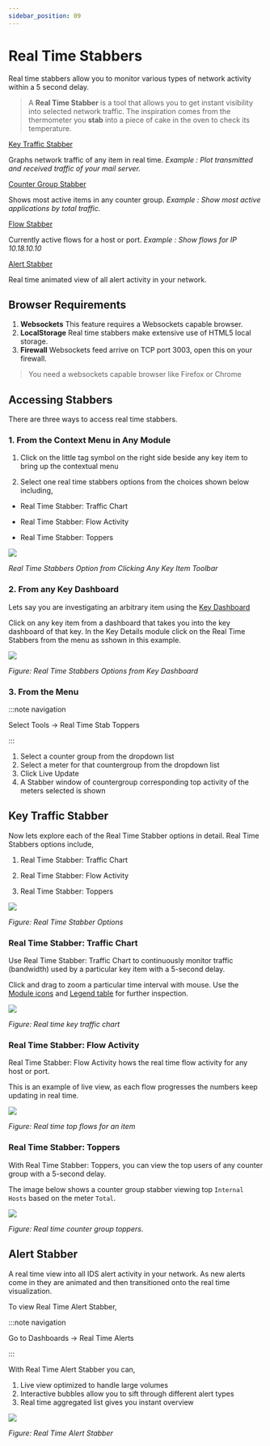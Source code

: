 ```yaml
---
sidebar_position: 09
---
```


# Real Time Stabbers

Real time stabbers allow you to monitor various types of network
activity within a 5 second delay.

> A **Real Time Stabber** is a tool that allows you to get instant
> visibility into selected network traffic. The inspiration comes from
> the thermometer you **stab** into a piece of cake in the oven to check
> its temperature.

[Key Traffic Stabber](/docs/ug/cg/stabber#key-traffic-stabber)  

Graphs network traffic of any item in real time. *Example : Plot
transmitted and received traffic of your mail server.*  

[Counter Group Stabber](/docs/ug/cg/stabber#3-from-the-menu)  

Shows most active items in any counter group. *Example : Show most
active applications by total traffic.*  

[Flow Stabber](/docs/ug/cg/stabber#real-time-stabber-flow-activity)  

Currently active flows for a host or port. *Example : Show flows for IP
10.18.10.10*  

[Alert Stabber](/docs/ug/cg/stabber#alert-stabber)  

Real time animated view of all alert activity in your network.  

## Browser Requirements

1. **Websockets** This feature requires a Websockets capable browser.
2. **LocalStorage** Real time stabbers make extensive use of HTML5
   local storage.
3. **Firewall** Websockets feed arrive on TCP port 3003, open this on
   your firewall.

> You need a websockets capable browser like Firefox or Chrome

## Accessing Stabbers

There are three ways to access real time stabbers.

### 1. From the Context Menu in Any Module

1. Click on the little tag symbol on the right side beside any key item to bring up the
   contextual menu

2. Select one real time stabbers options from the choices shown below including, 
- Real Time Stabber: Traffic Chart

- Real Time Stabber: Flow Activity

- Real Time Stabber: Toppers

![](images/rtstabbers.png)

*Real Time Stabbers Option from Clicking Any Key Item Toolbar*

### 2. From any Key Dashboard

Lets say you are investigating an arbitrary item using the [Key Dashboard](/docs/ug/ui/key_dashboard)

Click on any key item from a dashboard that takes you into the key dashboard of that key. In the Key Details module click on the Real Time Stabbers from the menu as sshown in this example.

![](images/rtstabbers1.png)

*Figure: Real Time Stabbers Options from Key Dashboard*

### 3. From the Menu

:::note navigation

Select Tools -> Real Time Stab Toppers

:::

1. Select a counter group from the dropdown list
2. Select a meter for that countergroup from the dropdown list
3. Click Live Update
4. A Stabber window of countergroup corresponding top activity of the meters selected is shown

## Key Traffic Stabber

Now lets explore each of the Real Time Stabber options in detail. Real Time Stabbers options include,

1) Real Time Stabber: Traffic Chart

2) Real Time Stabber: Flow Activity

3) Real Time Stabber: Toppers

![](images/rtstabbers2.png)

*Figure: Real Time Stabber Options*

### Real Time Stabber: Traffic Chart

Use Real Time Stabber: Traffic Chart to continuously monitor traffic (bandwidth) used by a particular key item with a 5-second delay.

Click and drag to zoom a particular time interval with mouse. Use the [Module icons](/docs/ug/ui/elements#module-icons) and [Legend table](/docs/ug/ui/elements#legend-table) for further inspection.

![](images/rtstabbers3.png)

*Figure: Real time key traffic chart*

### Real Time Stabber: Flow Activity

Real Time Stabber: Flow Activity hows the real time flow activity for any host or port.

This is an example of live view, as each flow progresses the numbers keep updating in
real time.

![](images/rtstabbers4.png)

*Figure: Real time top flows for an item*

### Real Time Stabber: Toppers

With Real Time Stabber: Toppers, you can view the top users of any counter group with a 5-second delay.

The image below shows a counter group stabber viewing top `Internal Hosts` based on the meter `Total`.

![](images/rtstabbers5.png)

*Figure: Real time counter group toppers.*

## Alert Stabber

A real time view into all IDS alert activity in your network. As new
alerts come in they are animated and then transitioned onto the real
time visualization.

To view Real Time Alert Stabber,

:::note navigation

Go to Dashboards -> Real Time Alerts

:::

With Real Time Alert Stabber you can,

1. Live view optimized to handle large volumes
2. Interactive bubbles allow you to sift through different alert types
3. Real time aggregated list gives you instant overview

![](images/rtstabbers6.png)

*Figure: Real Time Alert Stabber*
